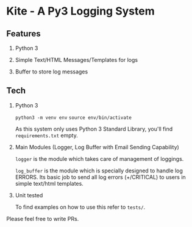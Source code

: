 # Kite - A Py3 Logging System

## Features

1. Python 3

2. Simple Text/HTML Messages/Templates for logs

3. Buffer to store log messages


## Tech

1. Python 3

    `python3 -m venv env`
    `source env/bin/activate`

    As this system only uses Python 3 Standard Library, you'll find `requirements.txt` empty.

2. Main Modules (Logger, Log Buffer with Email Sending Capability)

    `logger` is the module which takes care of management of loggings.

    `log_buffer` is the module which is specially designed to handle log ERRORS. Its basic
     job to send all log errors (+/CRITICAL) to users in simple text/html templates.

3. Unit tested

    To find examples on how to use this refer to `tests/`.

Please feel free to write PRs.
